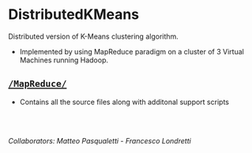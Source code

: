 # DistributedKMeans
Distributed version of K-Means clustering algorithm.

- Implemented by using MapReduce paradigm on a cluster of 3 Virtual Machines running Hadoop.

## [`/MapReduce/`](/MapReduce/)
 - Contains all the source files along with additonal support scripts

<br><br>

*Collaborators: Matteo Pasqualetti - Francesco Londretti*
